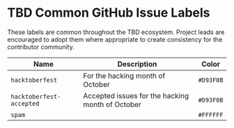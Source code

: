 # TBD Common GitHub Issue Labels

These labels are common throughout the TBD ecosystem. Project leads are encouraged to adopt them where appropriate to create consistency for the contributor community.

| Name | Description | Color |
|------|-------------|-------|
| `hacktoberfest` | For the hacking month of October | `#D93F0B` |
| `hacktoberfest-accepted` | Accepted issues for the hacking month of October | `#D93F0B` |
| `spam` |  | `#FFFFFF` |